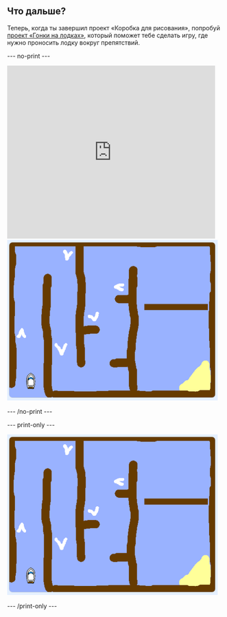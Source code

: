## Что дальше?

Теперь, когда ты завершил проект «Коробка для рисования», попробуй [проект «Гонки на лодках»](https://projects.raspberrypi.org/en/projects/boat-race?utm_source=pathway&utm_medium=whatnext&utm_campaign=projects), который поможет тебе сделать игру, где нужно проносить лодку вокруг препятствий.

\--- no-print \---

<div class="scratch-preview">
  <iframe allowtransparency="true" width="485" height="402" src="https://scratch.mit.edu/projects/embed/276662533/?autostart=false" frameborder="0" scrolling="no"></iframe>
  <img src="images/boat_race_demo.png">
</div>

\--- /no-print \---

\--- print-only \---

![boat race demo](images/boat_race_demo.png)

\--- /print-only \---